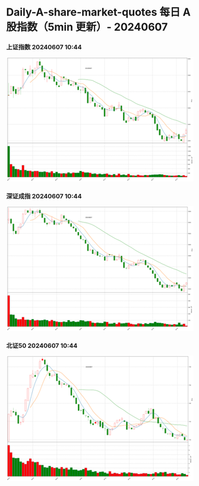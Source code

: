 
# Daily-A-share-market-quotes 每日 A 股指数（5min 更新）- 20240607

### 上证指数 20240607 10:44
![](./fig/2024/6/20240607-sh000001.png)

### 深证成指 20240607 10:44
![](./fig/2024/6/20240607-sz399001.png)

### 北证50 20240607 10:44
![](./fig/2024/6/20240607-bj899050.png)

